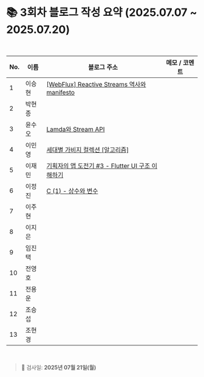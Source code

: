# 📚 3회차 블로그 작성 요약 (2025.07.07 ~ 2025.07.20)

<br>

| No. | 이름  | 블로그 주소                                                                          | 메모 / 코멘트 |
|-----|-----|---------------------------------------------------------------------------------|----------|
| 1   | 이승현 | [[WebFlux] Reactive Streams 역사와 manifesto](https://ssddo-story.tistory.com/66)      |          |
| 2   | 박현종 |                                                                                 |          |
| 3   | 윤수오 | [Lamda와 Stream API](https://velog.io/@dbstndh12/Java-Lamda%EC%99%80-Stream-API) |          |
| 4   | 이민영 | [세대별 가비지 컬렉션 [알고리즘]](https://stylish-minyoung.tistory.com/211)                  |          |
| 5   | 이재민 | [기획자의 앱 도전기 #3 - Flutter UI 구조 이해하기](https://jam-scribble.tistory.com/41)                                                                                |          |
| 6   | 이정진 | [C (1) - 상수와 변수](https://freshdev.tistory.com/57)                               |          |
| 7   | 이주현 |                                                                                 |          |
| 8   | 이지은 |                                                                                 |          |
| 9   | 임진택 |                                                                                 |          |
| 10  | 전영호 |                                                                                 |          |
| 11  | 전용운 |                                                                                 |          |
| 12  | 조승섭 |                                                                                 |          |
| 13  | 조현경 |                                                                                 |          |

<br>

> 📌 검사일: **2025년 07월 21일(월)**
